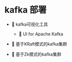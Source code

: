 # kafka 部署

* 📑 kafka可视化工具

  * 📄 UI for Apache Kafka
* 📄 基于KRaft模式的kafka集群
* 📄 基于Zk模式的kafka集群

　　‍
